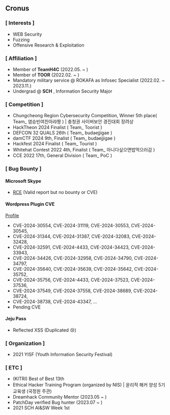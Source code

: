 ## Cronus

### [ Interests ]
- WEB Security
- Fuzzing
- Offensive Research & Exploitation


### [ Affiliation ]
- Member of __TeamH4C__ (2022.05. ~ ) 
- Member of __TOOR__ (2022.02. ~ )
- Mandatory military service @ ROKAFA as Infosec Specialist (2022.02. ~ 2023.11.)
- Undergrad @ __SCH__ , Information Security Major


### [ Competition ]
- Chungcheong Region Cybersecurity Competition, Winner 5th place( Team_ 염승빈여친아랴짱 ) | 충청권 사이버보안 경진대회 장려상
- HackTheon 2024 Finalist ( Team_ Toorist )
- DEFCON 32 QUALS 26th ( Team_ budaejjigae )
- damCTF 2024 9th, Finalist ( Team_ budaejjigae )
- Hackfest 2024 Finalist ( Team_ Tourist )
- Whitehat Contest 2022 4th, Finalist ( Team_ 아니다싶으면밥먹으러감 )
- CCE 2022 17th, General Division ( Team_ PoC )
  


### [ Bug Bounty ]
#### Microsoft Skype
- [RCE](https://github.com/Cr0nu3/RCE_Exploit_in_Microsoft_Skype) (Valid report but no bounty or CVE)
#### Wordpress Plugin CVE
  [Profile](https://patchstack.com/database/researcher/95805911-7466-482a-8c46-58bfb026a8a0)
- CVE-2024-30554, CVE-2024-31119, CVE-2024-30553, CVE-2024-30545,
- CVE-2024-31344, CVE-2024-31387, CVE-2024-32083, CVE-2024-32428,
- CVE-2024-32591, CVE-2024-4433, CVE-2024-34423, CVE-2024-33943,
- CVE-2024-34426, CVE-2024-32958, CVE-2024-34790, CVE-2024-34797,
- CVE-2024-35640, CVE-2024-35639, CVE-2024-35642, CVE-2024-35752,
- CVE-2024-35756, CVE-2024-4433, CVE-2024-37523, CVE-2024-37536,
- CVE-2024-37549, CVE-2024-37558, CVE-2024-38689, CVE-2024-38724,
- CVE-2024-38738, CVE-2024-43347, ...
- Pending CVE
  

#### Jeju Pass
- Reflected XSS (Duplicated 😢)


### [ Organization ]
- 2021 YISF (Youth Information Security Festival)


### [ ETC ]
- (KITRI) Best of Best 13th
- Ethical Hacker Training Program (organized by NIS) | 윤리적 해커 양성 5기 교육생 (국정원 주관)
- Dreamhack Community Mentor (2023.05 ~ )
- PatchDay verified Bug hunter (2023.07 ~ )
- 2021 SCH AI&SW Week 1st
